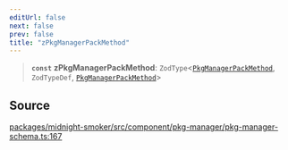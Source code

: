 ```yaml
---
editUrl: false
next: false
prev: false
title: "zPkgManagerPackMethod"
---
```


> **`const`** **zPkgManagerPackMethod**: `ZodType`\<[`PkgManagerPackMethod`](/api/midnight-smoker/midnight-smoker/pkg-manager/type-aliases/pkgmanagerpackmethod/), `ZodTypeDef`, [`PkgManagerPackMethod`](/api/midnight-smoker/midnight-smoker/pkg-manager/type-aliases/pkgmanagerpackmethod/)\>

## Source

[packages/midnight-smoker/src/component/pkg-manager/pkg-manager-schema.ts:167](https://github.com/boneskull/midnight-smoker/blob/417858b/packages/midnight-smoker/src/component/pkg-manager/pkg-manager-schema.ts#L167)
